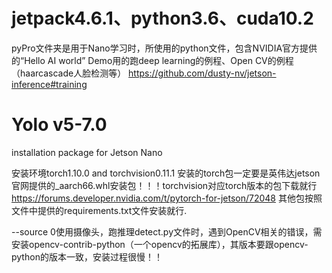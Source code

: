 # jetpack4.6.1、python3.6、cuda10.2
pyPro文件夹是用于Nano学习时，所使用的python文件，包含NVIDIA官方提供的“Hello AI world” Demo用的跑deep learning的例程、Open CV的例程（haarcascade人脸检测等） 
https://github.com/dusty-nv/jetson-inference#training


# Yolo v5-7.0
installation package for Jetson Nano

安装环境torch1.10.0 and torchvision0.11.1
安装的torch包一定要是英伟达jetson官网提供的_aarch66.whl安装包！！！torchvision对应torch版本的包下载就行
https://forums.developer.nvidia.com/t/pytorch-for-jetson/72048
其他包按照文件中提供的requirements.txt文件安装就行.

--source 0使用摄像头，跑推理detect.py文件时，遇到OpenCV相关的错误，需安装opencv-contrib-python（一个opencv的拓展库），其版本要跟opencv-python的版本一致，安装过程很慢！！
